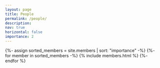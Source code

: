 ```yaml
---
layout: page
title: People
permalink: /people/
description:
nav: true
horizontal: false
importance: 2
---
```


<div class="members">
    <!-- Display categorized projects -->
    <!-- Display projects without categories -->
    {%- assign sorted_members = site.members | sort: "importance" -%}
    <!-- Generate cards for each project -->
            {%- for member in sorted_members -%}
                {% include members.html %}
            {%- endfor %}
</div>

<!-- Display categorized projects
<p class = "text-3xl font-thin text-center">
<a  title="Alumni" href = "{{site.url}}/alumni/"> See  our alumni </a>
</p>

-->


